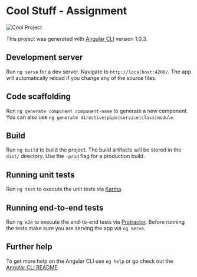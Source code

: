# Cool Stuff - Assignment

![Cool Project](https://bitbucket-assetroot.s3.amazonaws.com/repository/9pp9rer/3657822774-cool-project.png?Signature=xRskLKm3306k1KTp%2F9ajcrQ5lfU%3D&Expires=1524171347&AWSAccessKeyId=AKIAIQWXW6WLXMB5QZAQ&versionId=B2b3RlZLyBt4ecM135JQdezA8VXVQc09)

This project was generated with [Angular CLI](https://github.com/angular/angular-cli) version 1.0.3.

## Development server

Run `ng serve` for a dev server. Navigate to `http://localhost:4200/`. The app will automatically reload if you change any of the source files.

## Code scaffolding

Run `ng generate component component-name` to generate a new component. You can also use `ng generate directive|pipe|service|class|module`.

## Build

Run `ng build` to build the project. The build artifacts will be stored in the `dist/` directory. Use the `-prod` flag for a production build.

## Running unit tests

Run `ng test` to execute the unit tests via [Karma](https://karma-runner.github.io).

## Running end-to-end tests

Run `ng e2e` to execute the end-to-end tests via [Protractor](http://www.protractortest.org/).
Before running the tests make sure you are serving the app via `ng serve`.

## Further help

To get more help on the Angular CLI use `ng help` or go check out the [Angular CLI README](https://github.com/angular/angular-cli/blob/master/README.md).
